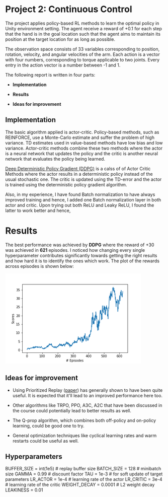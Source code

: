 # Project 2: Continuous Control

The project applies policy-based RL methods to learn the optimal policy in Unity environment setting. The agent receive a reward of +0.1 for each step that the hand is in the goal location such that the agent aims to maintain its position at the target location for as long as possible.

The observation space consists of 33 variables corresponding to position, rotation, velocity, and angular velocities of the arm. Each action is a vector with four numbers, corresponding to torque applicable to two joints. Every entry in the action vector is a number between -1 and 1.


The following report is written in four parts:

- **Implementation**

- **Results**

- **Ideas for improvement** 

  

## Implementation

The basic algorithm applied is actor-critic. Policy-based methods, such as REINFORCE, use a Monte-Carlo estimate and suffer the problem of high variance. TD estimates used in value-based methods have low bias and low variance. Actor-critic methods combine these two methods where the actor is a neural network that updates the policy and the critic is another neural network that evaluates the policy being learned.

[Deep Deterministic Policy Gradient (DDPG)](https://arxiv.org/abs/1509.02971) is a calss of of Actor Critic Methods where the actor results in a deterministic policy instead of the usual stochastic one. The critic is updated using the TD-error and the actor is trained using the deterministic policy gradient algorithm.


Also, in my experience, I have found Batch normalization to have always improved training and hence, I added one Batch normalization layer in both actor and critic. Upon trying out both ReLU and Leaky ReLU, I found the latter to work better and hence, 

# Results

The best performance was achieved by **DDPG** where the reward of +30 was achieved in **621** episodes. I noticed how changing every single hyperparameter contributes significantly towards getting the right results and how hard it is to identify the ones which work. The plot of the rewards across episodes is shown below:

  ![ddpg](scores_plot.png)


## Ideas for improvement

- Using Prioritized Replay ([paper](https://arxiv.org/abs/1511.05952)) has generally shown to have been quite useful. It is expected that it'll lead to an improved performance here too.

- Other algorithms like TRPO, PPO, A3C, A2C that have been discussed in the course could potentially lead to better results as well.

- The Q-prop algorithm, which combines both off-policy  and on-policy learning, could be good one to try.

- General optimization techniques like cyclical learning rates and warm restarts could be useful as well.


## Hyperparameters

BUFFER_SIZE = int(1e5)  # replay buffer size
BATCH_SIZE = 128       # minibatch size
GAMMA = 0.99            # discount factor
TAU = 1e-3              # for soft update of target parameters
LR_ACTOR = 1e-4         # learning rate of the actor
LR_CRITIC = 3e-4        # learning rate of the critic
WEIGHT_DECAY = 0.0001   # L2 weight decay
LEAKINESS = 0.01


